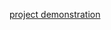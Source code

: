 [project demonstration](https://drive.google.com/file/d/1R2W3WKFdoyuXqCKxngQmgWmf0CHysarM/view?usp=sharing)

